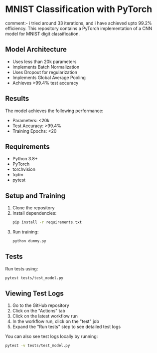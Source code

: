 # MNIST Classification with PyTorch
comment:- i tried around 33 iterations, and i have achieved upto 99.2% efficiency.
This repository contains a PyTorch implementation of a CNN model for MNIST digit classification.

## Model Architecture
- Uses less than 20k parameters
- Implements Batch Normalization
- Uses Dropout for regularization
- Implements Global Average Pooling
- Achieves >99.4% test accuracy

## Results
The model achieves the following performance:
- Parameters: <20k
- Test Accuracy: >99.4%
- Training Epochs: <20

## Requirements
- Python 3.8+
- PyTorch
- torchvision
- tqdm
- pytest

## Setup and Training
1. Clone the repository
2. Install dependencies:
   ```bash
   pip install -r requirements.txt
   ```
3. Run training:
   ```bash
   python dummy.py
   ```

## Tests
Run tests using:
```bash
pytest tests/test_model.py
```

## Viewing Test Logs
1. Go to the GitHub repository
2. Click on the "Actions" tab
3. Click on the latest workflow run
4. In the workflow run, click on the "test" job
5. Expand the "Run tests" step to see detailed test logs

You can also see test logs locally by running:
```bash
pytest -v tests/test_model.py
